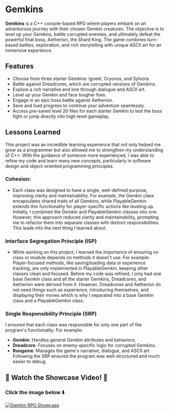 # Gemkins
**Gemkins** is a C++ console-based RPG where players embark on an adventurous journey with their chosen Gemkin creatures. The objective is to level up your Gemkins, battle corrupted enemies, and ultimately defeat the powerful final boss, Aetherion, the Shard King. The game combines turn-based battles, exploration, and rich storytelling with unique ASCII art for an immersive experience.

## Features
- Choose from three starter Gemkins: Igneel, Cryonox, and Sylvora.
- Battle against Dreadcores, which are corrupted versions of Gemkins.
- Explore a rich narrative and lore through dialogue and ASCII art.
- Level up your Gemkin and face tougher foes.
- Engage in an epic boss battle against Aetherion.
- Save and load progress to continue your adventure seamlessly.
- Access pre-saved level 20 files for each starter Gemkin to test the boss fight or jump directly into high-level gameplay.

## Lessons Learned
This project was an incredible learning experience that not only helped me grow as a programmer but also allowed me to strengthen my understanding of C++. With the guidance of someone more experienced, I was able to refine my code and learn many new concepts, particularly in software design and object-oriented programming principles.

### Cohesion: 
- Each class was designed to have a single, well-defined purpose, improving clarity and maintainability. For example, the Gemkin class encapsulates shared traits of all Gemkins, while PlayableGemkin extends this functionality for player-specific actions like leveling up. Initially, I combined the Gemkin and PlayableGemkin classes into one. However, this approach reduced clarity and maintainability, prompting me to refactor them into separate classes with distinct responsibilities. This leads into the next thing I learned about.

### Interface Segregation Principle (ISP)
- While working on this project, I learned the importance of ensuring no class or module depends on methods it doesn't use. For example: Player-focused methods, like saving/loading data or experience tracking, are only implemented in PlayableGemkin, keeping other classes clean and focused. Before my code was refined, I only had one base Gemkin class and all the starter Gemkins, Dreadcores, and Aetherion were derived from it. However, Dreadcores and Aetherion do not need things such as experience, introducing themselves, and displaying their moves which is why I separated into a base Gemkin class and a PlayableGemkin class.

### Single Responsibility Principle (SRP)
I ensured that each class was responsible for only one part of the program's functionality. For example: 
- **Gemkin**: Handles general Gemkin attributes and behaviors.
- **Dreadcore**: Focuses on enemy-specific logic for corrupted Gemkins.
- **Rungame**: Manages the game's narrative, dialogue, and ASCII art.
Following the SRP ensured the program was well-structured and much easier to debug.

## 🌟 Watch the Showcase Video! 🌟 
### Click the image below ⬇️
[![Gemkin RPG Showcase](https://img.youtube.com/vi/ObiZO-Ur5SQ/0.jpg)](https://youtu.be/ObiZO-Ur5SQ)


